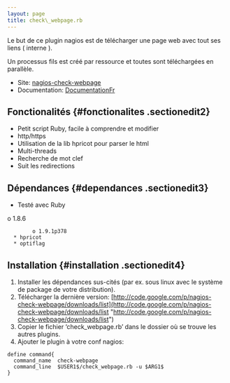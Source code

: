 ```yaml
---
layout: page
title: check\_webpage.rb
---
```


Le but de ce plugin nagios est de télécharger une page web avec tout ses
liens ( interne ).

Un processus fils est créé par ressource et toutes sont téléchargées en
parallèle.

-   Site:
    [nagios-check-webpage](http://code.google.com/p/nagios-check-webpage/ "http://code.google.com/p/nagios-check-webpage/")
-   Documentation:
    [DocumentationFr](http://code.google.com/p/nagios-check-webpage/wiki/DocumentationFr "http://code.google.com/p/nagios-check-webpage/wiki/DocumentationFr")

Fonctionalités {#fonctionalites .sectionedit2}
--------------

-   Petit script Ruby, facile à comprendre et modifier
-   http/https
-   Utilisation de la lib hpricot pour parser le html
-   Multi-threads
-   Recherche de mot clef
-   Suit les redirections

Dépendances {#dependances .sectionedit3}
-----------

-   Testé avec Ruby

o 1.8.6

~~~
        o 1.9.1p378 
  * hpricot
  * optiflag 
~~~

Installation {#installation .sectionedit4}
------------

1.  Installer les dépendances sus-cités (par ex. sous linux avec le
    système de package de votre distribution).
2.  Télécharger la dernière version:
    [http://code.google.com/p/nagios-check-webpage/downloads/list](http://code.google.com/p/nagios-check-webpage/downloads/list "http://code.google.com/p/nagios-check-webpage/downloads/list")
3.  Copier le fichier ‘check\_webpage.rb’ dans le dossier où se trouve
    les autres plugins.
4.  Ajouter le plugin à votre conf nagios:

~~~
define command{
  command_name  check-webpage
  command_line  $USER1$/check_webpage.rb -u $ARG1$
}
~~~